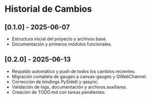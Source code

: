 # Historial de Cambios

## [0.1.0] - 2025-06-07
- Estructura inicial del proyecto y archivos base.
- Documentación y primeros módulos funcionales.

## [0.2.0] - 2025-06-13
- Respaldo automático y push de todos los cambios recientes.
- Migración completa de gauges a canvas-gauges y QWebChannel.
- Corrección de bindings PySide6 y qasync.
- Validación de logs, documentación y archivos auxiliares.
- Creación de TODO.md con tareas pendientes.
